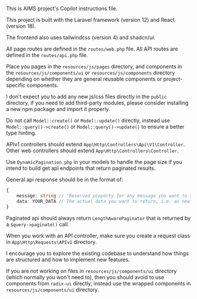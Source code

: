 This is AIMS project's Copilot instructions file.

This project is built with the Laravel framework (version 12) and React (version 18).

The frontend also uses tailwindcss (version 4) and shadcn/ui.

All page routes are defined in the `routes/web.php` file.
All API routes are defined in the `routes/api.php` file.

Place you pages in the `resources/js/pages` directory, and components in the `resources/js/components/ui` or `resources/js/components` directory depending on whether they are general reusable components or project-specific components.

I don't expect you to add any new js/css files directly in the `public` directory, if you need to add third-party modules, please consider installing a new npm package and import it properly.

Do not call `Model::create()` or `Model::update()` directly, instead use `Model::query()->create()` or `Model::query()->update()` to ensure a better type hinting.

APIv1 controllers should extend `App\Http\Controllers\Api\V1\Controller`.
Other web controllers should extend `App\Http\Controllers\Controller`.

Use `DynamicPagination.php` in your models to handle the page size if you intend to build get api endpoints that return paginated results.

General api response should be in the format of:
```ts
{
    message: string // "Reserved property for any message you want to send",
    data: YOUR_DATA // The actual data you want to return, i.e. an newly created model, a updated model, or boolean value for success or failure,
}
```

Paginated api should always return `LengthAwarePaginator` that is returned by a `$query->paginate()` call.

When you work with an API controller, make sure you create a request class in `App\Http\Requests\APIv1` directory.

I encourage you to explore the existing codebase to understand how things are structured and how to implement new features.

If you are not working on files in `resources/js/components/ui` directory (which normally you won't need to), then you should avoid to use components from `radix-ui` directly, instead use the wrapped components in `resources/js/components/ui` directory.
